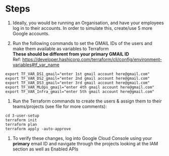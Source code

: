 # Steps

1. Ideally, you would be running an Organisation, and have your employees log in to their accounts. In order to simulate this, create/use 5 more Google accounts.

1. Run the following commands to set the GMAIL IDs of the users and make them available as variables to Terraform  
**These should be different from your primary GMAIL ID**  
Ref: https://developer.hashicorp.com/terraform/cli/config/environment-variables#tf_var_name
```
export TF_VAR_DS1_gmail="enter 1st gmail account here@gmail.com"
export TF_VAR_DS2_gmail="enter 2nd gmail account here@gmail.com"
export TF_VAR_DS3_gmail="enter 3rd gmail account here@gmail.com"
export TF_VAR_MLOps_gmail="enter 4th gmail account here@gmail.com"
export TF_VAR_Infra_gmail="enter 5th gmail account here@gmail.com"
```

1. Run the Terraform commands to create the users & assign them to their teams/projects (see file for more comments):
```
cd 3-user-setup
terraform init
terraform plan
terraform apply -auto-approve
```

1. To verify these changes, log into Google Cloud Console using your **primary** email ID and navigate through the projects looking at the IAM section as well as Enabled APIs
